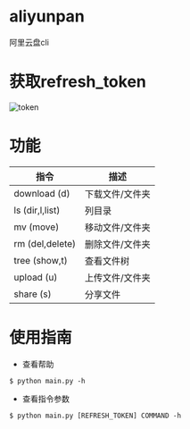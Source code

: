 # aliyunpan

阿里云盘cli

# 获取refresh_token

![token](https://github.com/wxy1343/aliyunpan/raw/main/token.png)

# 功能

|指令                 |描述                           |
|--------------------|------------------------------|
|download (d)        |下载文件/文件夹                  |
|ls (dir,l,list)     |列目录                         |
|mv (move)           |移动文件/文件夹                  |
|rm (del,delete)     |删除文件/文件夹                  |
|tree (show,t)       |查看文件树                      |
|upload (u)          |上传文件/文件夹                  |
|share (s)           |分享文件                        |

# 使用指南

* 查看帮助

```shell
$ python main.py -h
```

* 查看指令参数

```shell
$ python main.py [REFRESH_TOKEN] COMMAND -h
```